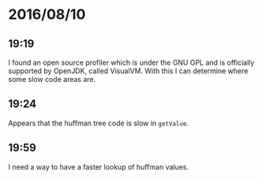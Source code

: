 # 2016/08/10

## 19:19

I found an open source profiler which is under the GNU GPL and is officially
supported by OpenJDK, called VisualVM. With this I can determine where some
slow code areas are.

## 19:24

Appears that the huffman tree code is slow in `getValue`.

## 19:59

I need a way to have a faster lookup of huffman values.

